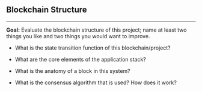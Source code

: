 <!-- .slide: data-background-color="#8D3AED" -->

## Blockchain Structure

---

**Goal:** Evaluate the blockchain structure of this project; name at least two things you like and two things you would want to improve.

- What is the state transition function of this blockchain/project?

- What are the core elements of the application stack?

- What is the anatomy of a block in this system?

- What is the consensus algorithm that is used? How does it work?
